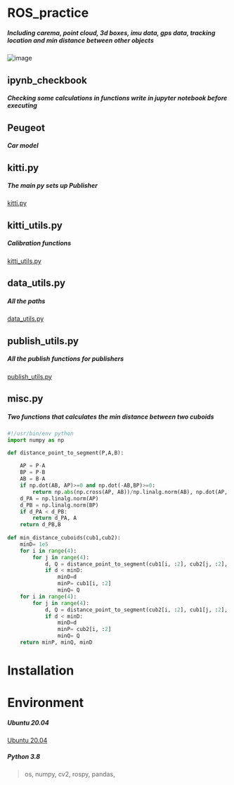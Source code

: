 # ROS_practice
##### Including carema, point cloud, 3d boxes, imu data, gps data, tracking location and min distance between other objects
![image](https://github.com/liudiepie/ROS_practice/blob/master/view.gif)

## ipynb_checkbook 
##### Checking some calculations in functions write in jupyter notebook before executing

## Peugeot
##### Car model

## kitti.py
##### The main py sets up Publisher
[kitti.py](https://github.com/liudiepie/ROS_practice/blob/master/src/kitti/src/kitti.py)
## kitti_utils.py
##### Calibration functions
[kitti_utils.py](https://github.com/liudiepie/ROS_practice/blob/master/src/kitti/src/kitti_utils.py)
## data_utils.py
##### All the paths
[data_utils.py](https://github.com/liudiepie/ROS_practice/blob/master/src/kitti/src/data_utils.py)
## publish_utils.py
##### All the publish functions for publishers
[publish_utils.py](https://github.com/liudiepie/ROS_practice/blob/master/src/kitti/src/publish_utils.py)
## misc.py
##### Two functions that calculates the min distance between two cuboids
```python
#!/usr/bin/env python
import numpy as np

def distance_point_to_segment(P,A,B):
    
	AP = P-A
	BP = P-B
	AB = B-A
	if np.dot(AB, AP)>=0 and np.dot(-AB,BP)>=0:
		return np.abs(np.cross(AP, AB))/np.linalg.norm(AB), np.dot(AP, AB)/np.dot(AB,AB)*AB + A
	d_PA = np.linalg.norm(AP)
	d_PB = np.linalg.norm(BP)
	if d_PA < d_PB:
		return d_PA, A
	return d_PB,B
	
def min_distance_cuboids(cub1,cub2):
	minD= 1e5
	for i in range(4):
		for j in range(4):
			d, Q = distance_point_to_segment(cub1[i, :2], cub2[j, :2], cub2[j+1, :2])
			if d < minD:
				minD=d
				minP= cub1[i, :2]
				minQ= Q
	for i in range(4):
		for j in range(4):
			d, Q = distance_point_to_segment(cub2[i, :2], cub1[j, :2], cub1[j+1, :2])
			if d < minD:
				minD=d
				minP= cub2[i, :2]
				minQ= Q
	return minP, minQ, minD
```
# Installation
# Environment
##### Ubuntu 20.04
[Ubuntu 20.04](https://ubuntu.com/download/desktop)
##### Python 3.8
> os, numpy, cv2, rospy, pandas,
